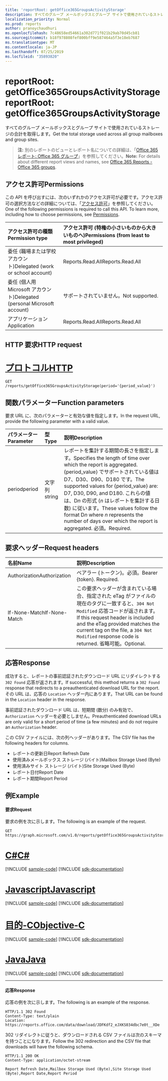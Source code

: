 ```yaml
---
title: 'reportRoot: getOffice365GroupsActivityStorage'
description: すべてのグループ メールボックスとグループ サイトで使用されているストレージの合計を取得します。
localization_priority: Normal
ms.prod: reports
author: pranoychaudhuri
ms.openlocfilehash: 7c48658ed54661a302d771f021b29ab70d45cb81
ms.sourcegitcommit: b18f978808fef800bff9e587464a5f3e18eb7687
ms.translationtype: MT
ms.contentlocale: ja-JP
ms.lasthandoff: 07/25/2019
ms.locfileid: "35893820"
---
```

# <a name="reportroot-getoffice365groupsactivitystorage"></a><span data-ttu-id="23dc0-103">reportRoot: getOffice365GroupsActivityStorage</span><span class="sxs-lookup"><span data-stu-id="23dc0-103">reportRoot: getOffice365GroupsActivityStorage</span></span>

<span data-ttu-id="23dc0-104">すべてのグループ メールボックスとグループ サイトで使用されているストレージの合計を取得します。</span><span class="sxs-lookup"><span data-stu-id="23dc0-104">Get the total storage used across all group mailboxes and group sites.</span></span>

> <span data-ttu-id="23dc0-105">**注:** 別のレポートのビューとレポート名についての詳細は、「[Office 365 レポート: Office 365 グループ](https://support.office.com/client/Office-365-groups-a27f1a99-3557-4f85-9560-a28e3d822a40)」を参照してください。</span><span class="sxs-lookup"><span data-stu-id="23dc0-105">**Note:** For details about different report views and names, see [Office 365 Reports - Office 365 groups](https://support.office.com/client/Office-365-groups-a27f1a99-3557-4f85-9560-a28e3d822a40).</span></span>

## <a name="permissions"></a><span data-ttu-id="23dc0-106">アクセス許可</span><span class="sxs-lookup"><span data-stu-id="23dc0-106">Permissions</span></span>

<span data-ttu-id="23dc0-p101">この API を呼び出すには、次のいずれかのアクセス許可が必要です。アクセス許可の選択方法などの詳細については、「[アクセス許可](/graph/permissions-reference)」を参照してください。</span><span class="sxs-lookup"><span data-stu-id="23dc0-p101">One of the following permissions is required to call this API. To learn more, including how to choose permissions, see [Permissions](/graph/permissions-reference).</span></span>

| <span data-ttu-id="23dc0-109">アクセス許可の種類</span><span class="sxs-lookup"><span data-stu-id="23dc0-109">Permission type</span></span>                        | <span data-ttu-id="23dc0-110">アクセス許可 (特権の小さいものから大きいものへ)</span><span class="sxs-lookup"><span data-stu-id="23dc0-110">Permissions (from least to most privileged)</span></span> |
| :------------------------------------- | :--------------------------------------- |
| <span data-ttu-id="23dc0-111">委任 (職場または学校アカウント)</span><span class="sxs-lookup"><span data-stu-id="23dc0-111">Delegated (work or school account)</span></span>     | <span data-ttu-id="23dc0-112">Reports.Read.All</span><span class="sxs-lookup"><span data-stu-id="23dc0-112">Reports.Read.All</span></span>                         |
| <span data-ttu-id="23dc0-113">委任 (個人用 Microsoft アカウント)</span><span class="sxs-lookup"><span data-stu-id="23dc0-113">Delegated (personal Microsoft account)</span></span> | <span data-ttu-id="23dc0-114">サポートされていません。</span><span class="sxs-lookup"><span data-stu-id="23dc0-114">Not supported.</span></span>                           |
| <span data-ttu-id="23dc0-115">アプリケーション</span><span class="sxs-lookup"><span data-stu-id="23dc0-115">Application</span></span>                            | <span data-ttu-id="23dc0-116">Reports.Read.All</span><span class="sxs-lookup"><span data-stu-id="23dc0-116">Reports.Read.All</span></span>                         |

## <a name="http-request"></a><span data-ttu-id="23dc0-117">HTTP 要求</span><span class="sxs-lookup"><span data-stu-id="23dc0-117">HTTP request</span></span>


# <a name="httptabhttp"></a>[<span data-ttu-id="23dc0-118">プロトコル</span><span class="sxs-lookup"><span data-stu-id="23dc0-118">HTTP</span></span>](#tab/http)
<!-- { "blockType": "ignored" } --> 

```http
GET /reports/getOffice365GroupsActivityStorage(period='{period_value}')
```

## <a name="function-parameters"></a><span data-ttu-id="23dc0-119">関数パラメーター</span><span class="sxs-lookup"><span data-stu-id="23dc0-119">Function parameters</span></span>

<span data-ttu-id="23dc0-120">要求 URL に、次のパラメーターと有効な値を指定します。</span><span class="sxs-lookup"><span data-stu-id="23dc0-120">In the request URL, provide the following parameter with a valid value.</span></span>

| <span data-ttu-id="23dc0-121">パラメーター</span><span class="sxs-lookup"><span data-stu-id="23dc0-121">Parameter</span></span> | <span data-ttu-id="23dc0-122">型</span><span class="sxs-lookup"><span data-stu-id="23dc0-122">Type</span></span>   | <span data-ttu-id="23dc0-123">説明</span><span class="sxs-lookup"><span data-stu-id="23dc0-123">Description</span></span>                              |
| :-------- | :----- | :--------------------------------------- |
| <span data-ttu-id="23dc0-124">period</span><span class="sxs-lookup"><span data-stu-id="23dc0-124">period</span></span>    | <span data-ttu-id="23dc0-125">文字列</span><span class="sxs-lookup"><span data-stu-id="23dc0-125">string</span></span> | <span data-ttu-id="23dc0-126">レポートを集計する期間の長さを指定します。</span><span class="sxs-lookup"><span data-stu-id="23dc0-126">Specifies the length of time over which the report is aggregated.</span></span> <span data-ttu-id="23dc0-127">{period_value} でサポートされている値は D7、D30、D90、D180 です。</span><span class="sxs-lookup"><span data-stu-id="23dc0-127">The supported values for {period_value} are: D7, D30, D90, and D180.</span></span> <span data-ttu-id="23dc0-128">これらの値は、D*n* の形式 (*n* はレポートを集計する日数) に従います。</span><span class="sxs-lookup"><span data-stu-id="23dc0-128">These values follow the format D*n* where *n* represents the number of days over which the report is aggregated.</span></span> <span data-ttu-id="23dc0-129">必須。</span><span class="sxs-lookup"><span data-stu-id="23dc0-129">Required.</span></span> |

## <a name="request-headers"></a><span data-ttu-id="23dc0-130">要求ヘッダー</span><span class="sxs-lookup"><span data-stu-id="23dc0-130">Request headers</span></span>

| <span data-ttu-id="23dc0-131">名前</span><span class="sxs-lookup"><span data-stu-id="23dc0-131">Name</span></span>          | <span data-ttu-id="23dc0-132">説明</span><span class="sxs-lookup"><span data-stu-id="23dc0-132">Description</span></span>                              |
| :------------ | :--------------------------------------- |
| <span data-ttu-id="23dc0-133">Authorization</span><span class="sxs-lookup"><span data-stu-id="23dc0-133">Authorization</span></span> | <span data-ttu-id="23dc0-p103">ベアラー {トークン}。必須。</span><span class="sxs-lookup"><span data-stu-id="23dc0-p103">Bearer {token}. Required.</span></span>                |
| <span data-ttu-id="23dc0-136">If-None-Match</span><span class="sxs-lookup"><span data-stu-id="23dc0-136">If-None-Match</span></span> | <span data-ttu-id="23dc0-137">この要求ヘッダーが含まれている場合、指定された eTag がファイルの現在のタグに一致すると、`304 Not Modified` 応答コードが返されます。</span><span class="sxs-lookup"><span data-stu-id="23dc0-137">If this request header is included and the eTag provided matches the current tag on the file, a `304 Not Modified` response code is returned.</span></span> <span data-ttu-id="23dc0-138">省略可能。</span><span class="sxs-lookup"><span data-stu-id="23dc0-138">Optional.</span></span> |

## <a name="response"></a><span data-ttu-id="23dc0-139">応答</span><span class="sxs-lookup"><span data-stu-id="23dc0-139">Response</span></span>

<span data-ttu-id="23dc0-140">成功すると、レポートの事前認証されたダウンロード URL にリダイレクトする `302 Found` 応答が返されます。</span><span class="sxs-lookup"><span data-stu-id="23dc0-140">If successful, this method returns a `302 Found` response that redirects to a preauthenticated download URL for the report.</span></span> <span data-ttu-id="23dc0-141">その URL は、応答の `Location` ヘッダー内にあります。</span><span class="sxs-lookup"><span data-stu-id="23dc0-141">That URL can be found in the `Location` header in the response.</span></span>

<span data-ttu-id="23dc0-142">事前認証されたダウンロード URL は、短期間 (数分) のみ有効で、`Authorization` ヘッダーを必要としません。</span><span class="sxs-lookup"><span data-stu-id="23dc0-142">Preauthenticated download URLs are only valid for a short period of time (a few minutes) and do not require an `Authorization` header.</span></span>

<span data-ttu-id="23dc0-143">この CSV ファイルには、次の列ヘッダーがあります。</span><span class="sxs-lookup"><span data-stu-id="23dc0-143">The CSV file has the following headers for columns.</span></span>

- <span data-ttu-id="23dc0-144">レポートの更新日</span><span class="sxs-lookup"><span data-stu-id="23dc0-144">Report Refresh Date</span></span>
- <span data-ttu-id="23dc0-145">使用済みメールボックス ストレージ (バイト)</span><span class="sxs-lookup"><span data-stu-id="23dc0-145">Mailbox Storage Used (Byte)</span></span>
- <span data-ttu-id="23dc0-146">使用済みサイト ストレージ (バイト)</span><span class="sxs-lookup"><span data-stu-id="23dc0-146">Site Storage Used (Byte)</span></span>
- <span data-ttu-id="23dc0-147">レポート日付</span><span class="sxs-lookup"><span data-stu-id="23dc0-147">Report Date</span></span>
- <span data-ttu-id="23dc0-148">レポート期間</span><span class="sxs-lookup"><span data-stu-id="23dc0-148">Report Period</span></span>

## <a name="example"></a><span data-ttu-id="23dc0-149">例</span><span class="sxs-lookup"><span data-stu-id="23dc0-149">Example</span></span>

#### <a name="request"></a><span data-ttu-id="23dc0-150">要求</span><span class="sxs-lookup"><span data-stu-id="23dc0-150">Request</span></span>

<span data-ttu-id="23dc0-151">要求の例を次に示します。</span><span class="sxs-lookup"><span data-stu-id="23dc0-151">The following is an example of the request.</span></span>

<!--{
  "blockType": "request",
  "isComposable": true,
  "name": "reportroot_getoffice365groupsactivitystorage"
}-->

```http
GET https://graph.microsoft.com/v1.0/reports/getOffice365GroupsActivityStorage(period='D7')
```
# <a name="ctabcsharp"></a>[<span data-ttu-id="23dc0-152">C#</span><span class="sxs-lookup"><span data-stu-id="23dc0-152">C#</span></span>](#tab/csharp)
[!INCLUDE [sample-code](../includes/snippets/csharp/reportroot-getoffice365groupsactivitystorage-csharp-snippets.md)]
[!INCLUDE [sdk-documentation](../includes/snippets/snippets-sdk-documentation-link.md)]

# <a name="javascripttabjavascript"></a>[<span data-ttu-id="23dc0-153">Javascript</span><span class="sxs-lookup"><span data-stu-id="23dc0-153">Javascript</span></span>](#tab/javascript)
[!INCLUDE [sample-code](../includes/snippets/javascript/reportroot-getoffice365groupsactivitystorage-javascript-snippets.md)]
[!INCLUDE [sdk-documentation](../includes/snippets/snippets-sdk-documentation-link.md)]

# <a name="objective-ctabobjc"></a>[<span data-ttu-id="23dc0-154">目的-C</span><span class="sxs-lookup"><span data-stu-id="23dc0-154">Objective-C</span></span>](#tab/objc)
[!INCLUDE [sample-code](../includes/snippets/objc/reportroot-getoffice365groupsactivitystorage-objc-snippets.md)]
[!INCLUDE [sdk-documentation](../includes/snippets/snippets-sdk-documentation-link.md)]

# <a name="javatabjava"></a>[<span data-ttu-id="23dc0-155">Java</span><span class="sxs-lookup"><span data-stu-id="23dc0-155">Java</span></span>](#tab/java)
[!INCLUDE [sample-code](../includes/snippets/java/reportroot-getoffice365groupsactivitystorage-java-snippets.md)]
[!INCLUDE [sdk-documentation](../includes/snippets/snippets-sdk-documentation-link.md)]

---


#### <a name="response"></a><span data-ttu-id="23dc0-156">応答</span><span class="sxs-lookup"><span data-stu-id="23dc0-156">Response</span></span>

<span data-ttu-id="23dc0-157">応答の例を次に示します。</span><span class="sxs-lookup"><span data-stu-id="23dc0-157">The following is an example of the response.</span></span>

<!-- {
  "blockType": "response",
  "truncated": true,
  "@odata.type": "microsoft.graph.report"
} -->

```http
HTTP/1.1 302 Found
Content-Type: text/plain
Location: https://reports.office.com/data/download/JDFKdf2_eJXKS034dbc7e0t__XDe
```

<span data-ttu-id="23dc0-158">302 リダイレクトに従うと、ダウンロードされる CSV ファイルは次のスキーマを持つことになります。</span><span class="sxs-lookup"><span data-stu-id="23dc0-158">Follow the 302 redirection and the CSV file that downloads will have the following schema.</span></span>

<!-- { "blockType": "ignored" } --> 

```http
HTTP/1.1 200 OK
Content-Type: application/octet-stream

Report Refresh Date,Mailbox Storage Used (Byte),Site Storage Used (Byte),Report Date,Report Period
```
<!-- uuid: 8fcb5dbc-d5aa-4681-8e31-b001d5168d79 
2015-10-25 14:57:30 UTC -->
<!-- {
  "type": "#page.annotation",
  "description": "Example",
  "keywords": "",
  "section": "documentation",
  "tocPath": "",
  "suppressions": [
  ]
}-->

